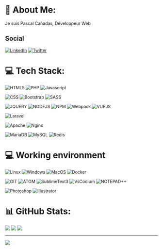 # 👋 About Me:

Je suis Pascal Cañadas, Développeur Web


## Social

[![LinkedIn](https://img.shields.io/badge/LinkedIn-%230077B5.svg?logo=linkedin&logoColor=white)](https://www.linkedin.com/in/pascal-canadas/)
[![Twitter](https://img.shields.io/badge/Twitter-%231DA1F2.svg?logo=Twitter&logoColor=white)](https://twitter.com/pascalcanadas)



# 💻 Tech Stack:
![HTML5](https://img.shields.io/badge/HTML5-E34F26?style=for-the-badge&logo=html5&logoColor=white)
![PHP](https://img.shields.io/badge/php-%23777BB4.svg?style=for-the-badge&logo=php&logoColor=white)
![Javascript](https://img.shields.io/badge/JavaScript-F7DF1E?style=for-the-badge&logo=javascript&logoColor=black)

![CSS](https://img.shields.io/badge/CSS3-1572B6?style=for-the-badge&logo=css3&logoColor=white)
![Bootstrap](https://img.shields.io/badge/bootstrap-%23563D7C.svg?style=for-the-badge&logo=bootstrap&logoColor=white)
![SASS](https://img.shields.io/badge/SASS-hotpink.svg?style=for-the-badge&logo=SASS&logoColor=white)

![JQUERY](https://img.shields.io/badge/jQuery-0769AD?style=for-the-badge&logo=jquery&logoColor=white) 
![NODEJS](https://img.shields.io/badge/Node.js-43853D?style=for-the-badge&logo=node.js&logoColor=white)
![NPM](https://img.shields.io/badge/NPM-%23000000.svg?style=for-the-badge&logo=npm&logoColor=white)
![Webpack](https://img.shields.io/badge/webpack-%238DD6F9.svg?style=for-the-badge&logo=webpack&logoColor=black)
![VUEJS](https://img.shields.io/badge/Vue.js-35495E?style=for-the-badge&logo=vue.js&logoColor=4FC08D)

![Laravel](https://img.shields.io/badge/Laravel-FF2D20?style=for-the-badge&logo=laravel&logoColor=white)
 
![Apache](https://img.shields.io/badge/apache-%23D42029.svg?style=for-the-badge&logo=apache&logoColor=white)
![Nginx](https://img.shields.io/badge/nginx-%23009639.svg?style=for-the-badge&logo=nginx&logoColor=white)

![MariaDB](https://img.shields.io/badge/MariaDB-003545?style=for-the-badge&logo=mariadb&logoColor=white) ![MySQL](https://img.shields.io/badge/mysql-%2300f.svg?style=for-the-badge&logo=mysql&logoColor=white) ![Redis](https://img.shields.io/badge/redis-%23DD0031.svg?style=for-the-badge&logo=redis&logoColor=white) 



# 💻 Working environment

![Linux](https://img.shields.io/badge/Linux-FCC624?style=for-the-badge&logo=linux&logoColor=black)
![Windows](https://img.shields.io/badge/Windows-0078D6?style=for-the-badge&logo=windows&logoColor=white)
![MacOS](https://img.shields.io/badge/mac%20os-000000?style=for-the-badge&logo=apple&logoColor=white)
![Docker](https://img.shields.io/badge/docker-%230db7ed.svg?style=for-the-badge&logo=docker&logoColor=white) 

![GIT](https://img.shields.io/badge/GIT-E44C30?style=for-the-badge&logo=git&logoColor=white)
![ATOM](https://img.shields.io/badge/Atom-66595C?style=for-the-badge&logo=Atom&logoColor=white)
![SublimeText3](https://img.shields.io/badge/sublime_text-%23575757.svg?&style=for-the-badge&logo=sublime-text&logoColor=important)
![VsCodium](https://img.shields.io/badge/Visual_Studio_Code-0078D4?style=for-the-badge&logo=visual%20studio%20code&logoColor=white)
![NOTEPAD++](https://img.shields.io/badge/Notepad++-90E59A.svg?style=for-the-badge&logo=notepad%2B%2B&logoColor=black)

![Photoshop](https://aleen42.github.io/badges/src/photoshop.svg) 
![Illustrator](https://aleen42.github.io/badges/src/illustrator.svg)


# 📊 GitHub Stats:
![](https://github-readme-stats.vercel.app/api?username=leknoppix&theme=dracula&hide_border=true&include_all_commits=true&count_private=true)
![](https://github-readme-streak-stats.herokuapp.com/?user=leknoppix&theme=dracula&hide_border=true)
![](https://github-readme-stats.vercel.app/api/top-langs/?username=leknoppix&theme=dracula&hide_border=true&include_all_commits=true&count_private=true&layout=compact)

---
[![](https://visitcount.itsvg.in/api?id=leknoppix&icon=0&color=0)](https://visitcount.itsvg.in)
